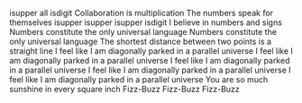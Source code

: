 isupper
all
isdigit
Collaboration is multiplication
The numbers speak for themselves
isupper
isupper
isupper
isdigit
I believe in numbers and signs
Numbers constitute the only universal language
Numbers constitute the only universal language
The shortest distance between two points is a straight line
I feel like I am diagonally parked in a parallel universe
I feel like I am diagonally parked in a parallel universe
I feel like I am diagonally parked in a parallel universe
I feel like I am diagonally parked in a parallel universe
I feel like I am diagonally parked in a parallel universe
You are so much sunshine in every square inch
Fizz-Buzz
Fizz-Buzz
Fizz-Buzz
